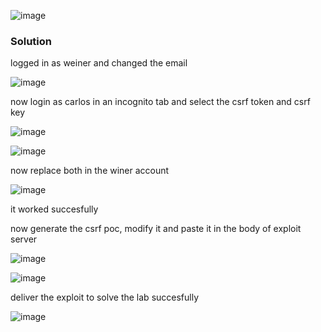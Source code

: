 ![image](https://github.com/RahulMMenon011/PortSwigger_Labs/assets/140642506/0cb9ae97-de98-4268-a0d4-774bb0599a82)

### Solution

logged in as weiner and changed the email

![image](https://github.com/RahulMMenon011/PortSwigger_Labs/assets/140642506/d863255e-9521-489e-bb34-9bc454b802c5)

now login as carlos in an incognito tab and select the csrf token and csrf key

![image](https://cloud.githubusercontent.com/assets/140642506//dd736d66-57a1-4c46-9b70-9df29d6cf0fd.png)

![image](https://github.com/RahulMMenon011/PortSwigger_Labs/assets/140642506/2320f5dd-952c-40c6-9fe0-019fbabf2e3a)

now replace both in the winer account

![image](https://github.com/RahulMMenon011/PortSwigger_Labs/assets/140642506/927814cf-3b02-4a5c-9622-0dea018d340a)

it worked succesfully

now generate the csrf poc, modify it  and paste it in the body of exploit server 

![image](https://github.com/RahulMMenon011/PortSwigger_Labs/assets/140642506/0fbed238-3e7c-4a76-aa65-14f9b6bf0ad3)

![image](https://github.com/RahulMMenon011/PortSwigger_Labs/assets/140642506/683ed03a-78ec-43e0-9170-c6d08982964c)

deliver the exploit to solve the lab succesfully

![image](https://github.com/RahulMMenon011/PortSwigger_Labs/assets/140642506/3f8c9a82-41ed-49fb-8444-829f34d99f66)

